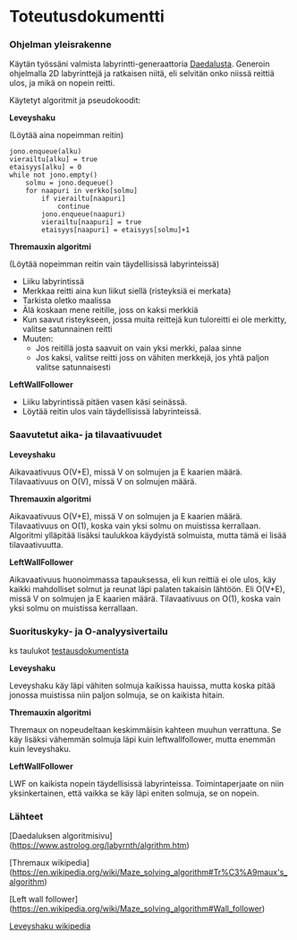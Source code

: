 <h1> Toteutusdokumentti </h1>

<h3> Ohjelman yleisrakenne </h3>

Käytän työssäni valmista labyrintti-generaattoria [Daedalusta](https://www.astrolog.org/labyrnth/daedalus.htm). Generoin ohjelmalla 2D labyrinttejä ja ratkaisen niitä, eli selvitän onko niissä reittiä ulos, ja mikä on nopein reitti.

Käytetyt algoritmit ja pseudokoodit:

**Leveyshaku**

(Löytää aina nopeimman reitin)

	jono.enqueue(alku)
	vierailtu[alku] = true
	etaisyys[alku] = 0
	while not jono.empty()
		solmu = jono.dequeue()
		for naapuri in verkko[solmu]
			if vierailtu[naapuri]
				continue
			jono.enqueue(naapuri)
			vierailtu[naapuri] = true
			etaisyys[naapuri] = etaisyys[solmu]+1

**Thremauxin algoritmi**

(Löytää nopeimman reitin vain täydellisissä labyrinteissä)

- Liiku labyrintissä
- Merkkaa reitti aina kun liikut siellä (risteyksiä ei merkata)
- Tarkista oletko maalissa
- Älä koskaan mene reitille, joss on kaksi merkkiä
- Kun saavut risteykseen, jossa muita reittejä kun tuloreitti ei ole merkitty, valitse satunnainen reitti
- Muuten:
	- Jos reitillä josta saavuit on vain yksi merkki, palaa sinne
	- Jos kaksi, valitse reitti joss on vähiten merkkejä, jos yhtä paljon valitse 		   satunnaisesti

**LeftWallFollower**

- Liiku labyrintissä pitäen vasen käsi seinässä.
- Löytää reitin ulos vain täydellisissä labyrinteissä.


<h3> Saavutetut aika- ja tilavaativuudet </h3>

**Leveyshaku**

Aikavaativuus O(V+E), missä V on solmujen ja E kaarien määrä.
Tilavaativuus on O(V), missä V on solmujen määrä.

**Thremauxin algoritmi**

Aikavaativuus O(V+E), missä V on solmujen ja E kaarien määrä.
Tilavaativuus on O(1), koska vain yksi solmu on muistissa kerrallaan. Algoritmi ylläpitää lisäksi taulukkoa käydyistä solmuista, mutta tämä ei lisää tilavaativuutta.

**LeftWallFollower**

Aikavaativuus huonoimmassa tapauksessa, eli kun reittiä ei ole ulos, käy kaikki mahdolliset solmut ja reunat läpi palaten takaisin lähtöön. Eli O(V+E), missä V on solmujen ja E kaarien määrä.
Tilavaativuus on O(1), koska vain yksi solmu on muistissa kerrallaan.

<h3> Suorituskyky- ja O-analyysivertailu </h3>

ks taulukot [testausdokumentista](Testausdokumentti.md)

**Leveyshaku**

Leveyshaku käy läpi vähiten solmuja kaikissa hauissa, mutta koska pitää jonossa muistissa niin paljon solmuja, se on kaikista hitain.

**Thremauxin algoritmi**

Thremaux on nopeudeltaan keskimmäisin kahteen muuhun verrattuna. Se käy lisäksi vähemmän solmuja läpi kuin leftwallfollower, mutta enemmän kuin leveyshaku.

**LeftWallFollower**

LWF on kaikista nopein täydellisissä labyrinteissa. Toimintaperjaate on niin yksinkertainen, että vaikka se käy läpi eniten solmuja, se on nopein.

<h3> Lähteet </h3>

[Daedaluksen algoritmisivu] (https://www.astrolog.org/labyrnth/algrithm.htm)

[Thremaux wikipedia] (https://en.wikipedia.org/wiki/Maze_solving_algorithm#Tr%C3%A9maux's_algorithm)

[Left wall follower] (https://en.wikipedia.org/wiki/Maze_solving_algorithm#Wall_follower)

[Leveyshaku wikipedia](https://en.wikipedia.org/wiki/Breadth-first_search)
